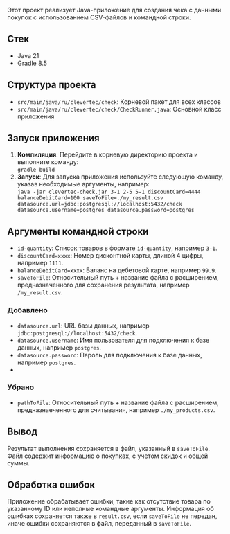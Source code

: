 Этот проект реализует Java-приложение для создания чека с данными покупок с использованием CSV-файлов и командной строки.

## Стек
- Java 21
- Gradle 8.5

## Структура проекта

- `src/main/java/ru/clevertec/check`: Корневой пакет для всех классов
- `src/main/java/ru/clevertec/check/CheckRunner.java`: Основной класс приложения

## Запуск приложения
1. **Компиляция**: Перейдите в корневую директорию проекта и выполните команду:  
   `gradle build`
2. **Запуск**: Для запуска приложения используйте следующую команду, указав необходимые аргументы, например:  
   `java -jar clevertec-check.jar 3-1 2-5 5-1 discountCard=4444 balanceDebitCard=100 saveToFile=./my_result.csv datasource.url=jdbc:postgresql://localhost:5432/check datasource.username=postgres datasource.password=postgres`

## Аргументы командной строки

- `id-quantity`: Список товаров в формате `id-quantity`, например `3-1`.
- `discountCard=xxxx`: Номер дисконтной карты, длиной 4 цифры, например `1111`.
- `balanceDebitCard=xxxx`: Баланс на дебетовой карте, например `99.9`.
- `saveToFile`: Относительный путь + название файла с расширением, 
предназначенного для сохранения результата, например `/my_result.csv`.

### Добавлено

- `datasource.url`: URL базы данных, например `jdbc:postgresql://localhost:5432/check`.
- `datasource.username`: Имя пользователя для подключения к базе данных, например `postgres`.
- `datasource.password`: Пароль для подключения к базе данных, например `postgres`.
- 
### Убрано

- `pathToFile`: Относительный путь + название файла с расширением,
предназнаеченного для считывания, например `./my_products.csv`.

## Вывод

Результат выполнения сохраняется в файл, указанный в  `saveToFile`. Файл содержит информацию о покупках, с учетом скидок и общей суммы.

## Обработка ошибок

Приложение обрабатывает ошибки, такие как отсутствие товара по указанному ID или неполные командные аргументы. Информация об
ошибках сохраняется также в `result.csv`, если `saveToFile` не передан, иначе ошибки сохраняются в файл, переданный в `saveToFile`.
